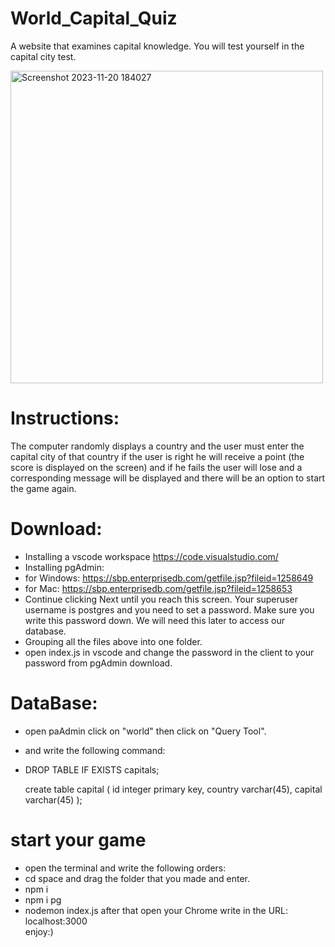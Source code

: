 # World_Capital_Quiz
A website that examines capital knowledge.
You will test yourself in the capital city test.

<img width="500" alt="Screenshot 2023-11-20 184027" src="https://github.com/EliyaRabia/World_Capital_Quiz/assets/87569799/9899375a-67da-4bb2-bd79-f1e24574e65d">


# Instructions:
The computer randomly displays a country and the user must enter the capital city of that country
if the user is right he will receive a point (the score is displayed on the screen) and if he fails
the user will lose and a corresponding message will be displayed and there will be an option to start the game again.

# Download:
- Installing a vscode workspace https://code.visualstudio.com/
- Installing pgAdmin:
- for Windows: https://sbp.enterprisedb.com/getfile.jsp?fileid=1258649
- for Mac: https://sbp.enterprisedb.com/getfile.jsp?fileid=1258653
- Continue clicking Next until you reach this screen. Your superuser username is postgres and you need to set a password.
  Make sure you write this password down. We will need this later to access our database.
- Grouping all the files above into one folder.
- open index.js in vscode and change the password in the client to your password from pgAdmin download.

# DataBase:
- open paAdmin click on "world" then click on "Query Tool".
- and write the following command:
- 
  DROP TABLE IF EXISTS capitals;
  
  create table capital (
  id integer primary key,
  country varchar(45),
  capital varchar(45)
  );
  

# start your game
- open the terminal and write the following orders:
- cd space and drag the folder that you made and enter.
- npm i 
- npm i pg
- nodemon index.js
  after that open your Chrome write in the URL: localhost:3000 <br/>
  enjoy:)
